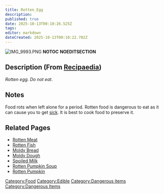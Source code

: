 ```yaml
---
title: Rotten_Egg
description: 
published: true
date: 2025-10-13T00:10:26.525Z
tags: 
editor: markdown
dateCreated: 2025-10-13T00:10:22.702Z
---
```


![IMG_9993.PNG](IMG_9993.PNG "IMG_9993.PNG") __NOTOC__
__NOEDITSECTION__

## Description (From [Recipaedia](Recipaedia "wikilink"))

*Rotten egg. Do not eat*.

## Notes

Food rots when left alone for a period. Rotten food is dangerous to eat
as it can cause you to get [sick](Sickness "wikilink"). It is best to
cook food to preserve it.

## Related Pages

  - [Rotten Meat](Rotten_Meat "wikilink")
  - [Rotten Fish](Rotten_Fish "wikilink")
  - [Moldy Bread](Moldy_Bread "wikilink")
  - [Moldy Dough](Moldy_Dough "wikilink")
  - [Spoiled Milk](Spoiled_Milk "wikilink")
  - [Rotten Pumpkin Soup](Rotten_Pumpkin_Soup "wikilink")
  - [Rotten Pumpkin](Rotten_Pumpkin "wikilink")

[Category:Food](Category:Food "wikilink")
[Category:Edible](Category:Edible "wikilink") [Category:Dangerous
items](Category:Dangerous_items "wikilink") [Category:Dangerous
Items](Category:Dangerous_Items "wikilink")